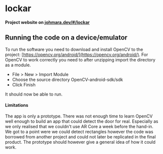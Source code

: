 # lockar
#### Project website on [johmara.dev/#/lockar](https://johmara.dev)

## Running the code on a device/emulator
To run the software you need to download and install OpenCV to the project:
[https://opencv.org/android/](https://opencv.org/android/).
For OpenCV to work correctly you need to after unzipping import the directory as a module.
- File > New > Import Module
- Choose the source directory OpenCV-android-sdk/sdk
- Click Finish

It should now be able to run.

#### Limitations
The app is only a prototype.
There was not enough time to learn OpenCV well enough to build an app that could detect the door for real. Especially as we only realised that we couldn't use AR Core a week before the hand-in.
We got to a point were we could detect rectangles however the code was borrowed from another project and could not later be replicated in the final product.
The prototype should however give a general idea of how it could work.
